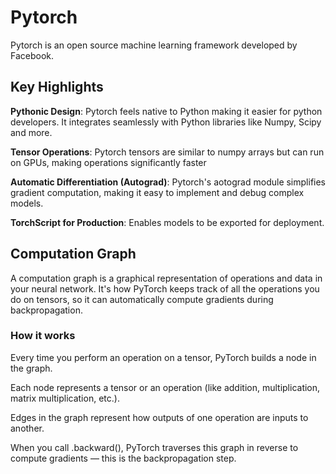 # Pytorch

Pytorch is an open source machine learning framework developed by Facebook.

## Key Highlights

**Pythonic Design**: Pytorch feels native to Python making it easier for python developers. It integrates seamlessly with Python libraries like Numpy, Scipy and more.

**Tensor Operations**: Pytorch tensors are similar to numpy arrays but can run on GPUs, making operations significantly faster

**Automatic Differentiation (Autograd)**: Pytorch's aotograd module simplifies gradient computation, making it easy to implement and debug complex models.

**TorchScript for Production**: Enables models to be exported for deployment.

## Computation Graph

A computation graph is a graphical representation of operations and data in your neural network. It's how PyTorch keeps track of all the operations you do on tensors, so it can automatically compute gradients during backpropagation.

### How it works

Every time you perform an operation on a tensor, PyTorch builds a node in the graph.

Each node represents a tensor or an operation (like addition, multiplication, matrix multiplication, etc.).

Edges in the graph represent how outputs of one operation are inputs to another.

When you call .backward(), PyTorch traverses this graph in reverse to compute gradients — this is the backpropagation step.
